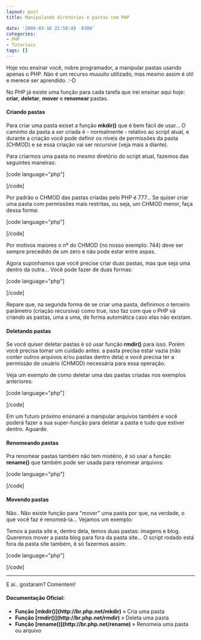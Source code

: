 ```yaml
---
layout: post
title: Manipulando diretórios e pastas com PHP

date: '2009-03-16 22:58:49 -0300'
categories:
- PHP
- Tutoriais
tags: []
---
```

Hoje vou ensinar você, nobre programador, a manipular pastas usando apenas o PHP. Não é um recurso muuuito utilizado, mas mesmo assim é útil e merece ser aprendido.  :-D

No PHP já existe uma função para cada tarefa que irei ensinar aqui hoje: <strong>criar</strong>, <strong>deletar</strong>, <strong>mover</strong> e <strong>renomear </strong>pastas.

<h4>Criando pastas</h4>
Para criar uma pasta exiset a função <strong>mkdir()</strong> que é bem fácil de usar... O caminho da pasta a ser criada é - normalmente - relativo ao script atual, e durante a criação você pode definir os níveis de permissões da pasta (CHMOD) e se essa criação vai ser <em>recursive</em> (veja mais a diante).

Para criarmos uma pasta no mesmo diretório do script atual, fazemos das seguintes maneiras:


[code language="php"]
<?php
mkdir('/novapasta/'); // Cria uma nova pasta dentro do diretório atual
?>
[/code]

Por padrão o CHMOD das pastas criadas pelo PHP é 777... Se quiser criar uma pasta com permissões mais restritas, ou seja, um CHMOD menor, faça dessa forma:


[code language="php"]
<?php
mkdir('/novapasta/', 0744); // Cria uma nova pasta dentro do diretório atual com permissão CHMOD de 744
?>
[/code]

Por motivos maiores o nº do CHMOD (no nosso exemplo: 744) deve ser sempre precedido de um zero e não pode estar entre aspas.

Agora suponhamos que você precise criar duas pastas, mas que seja uma dentro da outra... Você pode fazer de duas formas:


[code language="php"]
<?php
// Dividindo em duas instruções:
mkdir('/novapasta/'); // Cria uma nova pasta dentro do diretório atual
mkdir('/novapasta/outrapasta/'); // Cria uma nova pasta dentro da pasta /novapasta/ que está dentro do diretório atual

// Ou, você pode fazer assim:
mkdir('/novapasta/outrapasta/', 0777, true); // Cria uma pasta dentro da outra (que também e nova) - Criação Recursiva
?>
[/code]

Repare que, na segunda forma de se criar uma pasta, definimos o terceiro parâmetro (criação recursiva) como true, isso faz com que o PHP vá criando as pastas, uma a uma, de forma automática caso elas não existam.

<h4>Deletando pastas</h4>
Se você quiser deletar pastas é só usar função <strong>rmdir()</strong> para isso. Porém você precisa tomar um cuidado antes: a pasta precisa estar vazia (não conter outros arquivos e/ou pastas dentro dela) e você precisa ter a permissão de usuário (CHMOD) necessária para essa operação.

Veja um exemplo de como deletar uma das pastas criadas nos exemplos anteriores:


[code language="php"]
<?php
rmdir('/novapasta/outrapasta/'); // Deleta a pasta /outrapasta/ de dentro da pasta /novapasta/
?>
[/code]

Em um futuro próximo ensinarei a manipular arquivos também e você poderá fazer a sua super-função para deletar a pasta e tudo que estiver dentro. Aguarde.

<h4>Renomeando pastas</h4>
Pra renomear pastas também não tem mistério, é só usar a função <strong>rename()</strong> que também pode ser usada para renomear arquivos:


[code language="php"]
<?php
rename('/novapasta/', '/minhapasta/'); // Renomeia /novapasta/ para /minhapasta/
?>
[/code]

<h4>Movendo pastas</h4>
Não.. Não existe função para "mover" uma pasta por que, na verdade, o que você faz é renomeá-la... Vejamos um exemplo:

Temos a pasta site e, dentro dela, temos duas pastas: imagens e blog. Queremos mover a pasta blog para fora da pasta site... O script rodado está fora da pasta site também, é só fazermos assim:


[code language="php"]
<?php
rename('/site/blog/', '/blog/'); // Com isso, "tiramos" a pasta blog de dentro da pasta /site/
?>
[/code]

------

E aí.. gostaram? Comentem!

<h4>Documentação Oficial:</h4>
<ul>
<li><strong>Função [mkdir()](http://br.php.net/mkdir)</strong> » Cria uma pasta</li>
<li><strong>Função [rmdir()](http://br.php.net/rmdir)</strong> » Deleta uma pasta</li>
<li><strong>Função [rename()](http://br.php.net/rename)</strong> » Renomeia uma pasta ou arquivo</li>
</ul>
